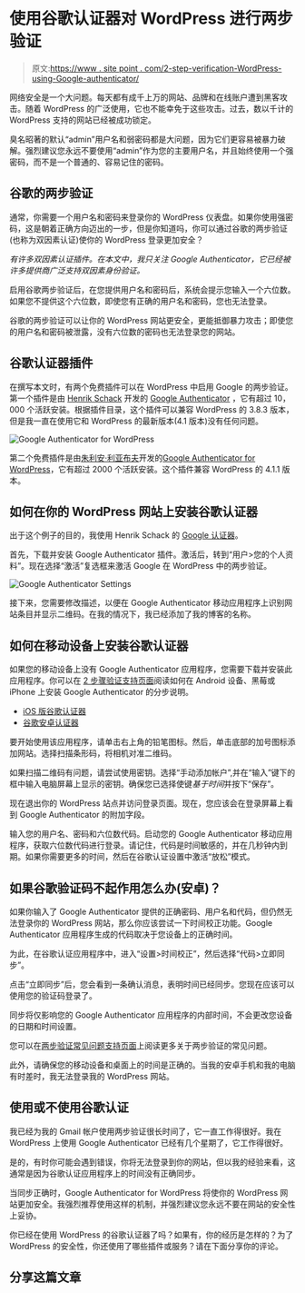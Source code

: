 # 使用谷歌认证器对 WordPress 进行两步验证

> 原文:[https://www . site point . com/2-step-verification-WordPress-using-Google-authenticator/](https://www.sitepoint.com/2-step-verification-wordpress-using-google-authenticator/)

网络安全是一个大问题。每天都有成千上万的网站、品牌和在线账户遭到黑客攻击。随着 WordPress 的广泛使用，它也不能幸免于这些攻击。过去，数以千计的 WordPress 支持的网站已经被成功锁定。

臭名昭著的默认“admin”用户名和弱密码都是大问题，因为它们更容易被暴力破解。强烈建议您永远不要使用“admin”作为您的主要用户名，并且始终使用一个强密码，而不是一个普通的、容易记住的密码。

## 谷歌的两步验证

通常，你需要一个用户名和密码来登录你的 WordPress 仪表盘。如果你使用强密码，这是朝着正确方向迈出的一步，但是你知道吗，你可以通过谷歌的两步验证(也称为双因素认证)使你的 WordPress 登录更加安全？

*有许多双因素认证插件。在本文中，我只关注 Google Authenticator，它已经被许多提供商广泛支持双因素身份验证。*

启用谷歌两步验证后，在您提供用户名和密码后，系统会提示您输入一个六位数。如果您不提供这个六位数，即使您有正确的用户名和密码，您也无法登录。

谷歌的两步验证可以让你的 WordPress 网站更安全，更能抵御暴力攻击；即使您的用户名和密码被泄露，没有六位数的密码也无法登录您的网站。

## 谷歌认证器插件

在撰写本文时，有两个免费插件可以在 WordPress 中启用 Google 的两步验证。第一个插件是由 [Henrik Schack](https://profiles.wordpress.org/henrikschack/) 开发的 [Google Authenticator](https://wordpress.org/plugins/google-authenticator/) ，它有超过 10，000 个活跃安装。根据插件目录，这个插件可以兼容 WordPress 的 3.8.3 版本，但是我一直在使用它和 WordPress 的最新版本(4.1 版本)没有任何问题。

![Google Authenticator for WordPress](../Images/d639b213527e9f6db1d39d1714bb2eac.png)

第二个免费插件是由[朱利安·利亚布夫](https://profiles.wordpress.org/julien731/)开发的[Google Authenticator for WordPress](https://wordpress.org/plugins/wp-google-authenticator/)，它有超过 2000 个活跃安装。这个插件兼容 WordPress 的 4.1.1 版本。

## 如何在你的 WordPress 网站上安装谷歌认证器

出于这个例子的目的，我使用 Henrik Schack 的 [Google 认证器](https://wordpress.org/plugins/google-authenticator/)。

首先，下载并安装 Google Authenticator 插件。激活后，转到“用户>您的个人资料”。现在选择“激活”复选框来激活 Google 在 WordPress 中的两步验证。

![Google Authenticator Settings](../Images/d9e3918136ef30503f8f6d9d35b7eb92.png)

接下来，您需要修改描述，以便在 Google Authenticator 移动应用程序上识别网站条目并显示二维码。在我的情况下，我已经添加了我的博客的名称。

## 如何在移动设备上安装谷歌认证器

如果您的移动设备上没有 Google Authenticator 应用程序，您需要下载并安装此应用程序。你可以在 [2 步骤验证支持页面](https://support.google.com/accounts/answer/1066447?hl=en)阅读如何在 Android 设备、黑莓或 iPhone 上安装 Google Authenticator 的分步说明。

*   [iOS 版谷歌认证器](https://itunes.apple.com/pk/app/google-authenticator/id388497605?mt=8)
*   [谷歌安卓认证器](https://play.google.com/store/apps/details?id=com.google.android.apps.authenticator2&hl=en)

要开始使用该应用程序，请单击右上角的铅笔图标。然后，单击底部的加号图标添加网站。选择扫描条形码，将相机对准二维码。

如果扫描二维码有问题，请尝试使用密钥。选择“手动添加帐户”,并在“输入”键下的框中输入电脑屏幕上显示的密钥。确保您已选择使键*基于时间*并按下“保存”。

现在退出你的 WordPress 站点并访问登录页面。现在，您应该会在登录屏幕上看到 Google Authenticator 的附加字段。

输入您的用户名、密码和六位数代码。启动您的 Google Authenticator 移动应用程序，获取六位数代码进行登录。请记住，代码是时间敏感的，并在几秒钟内到期。如果你需要更多的时间，然后在谷歌认证设置中激活“放松”模式。

## 如果谷歌验证码不起作用怎么办(安卓)？

如果你输入了 Google Authenticator 提供的正确密码、用户名和代码，但仍然无法登录你的 WordPress 网站，那么你应该尝试一下时间校正功能。Google Authenticator 应用程序生成的代码取决于您设备上的正确时间。

为此，在谷歌认证应用程序中，进入“设置>时间校正”，然后选择“代码>立即同步”。

点击“立即同步”后，您会看到一条确认消息，表明时间已经同步。您现在应该可以使用您的验证码登录了。

同步将仅影响您的 Google Authenticator 应用程序的内部时间，不会更改您设备的日期和时间设置。

您可以在[两步验证常见问题支持页面](https://support.google.com/accounts/answer/185834?hl=en)上阅读更多关于两步验证的常见问题。

此外，请确保您的移动设备和桌面上的时间是正确的。当我的安卓手机和我的电脑有时差时，我无法登录我的 WordPress 网站。

## 使用或不使用谷歌认证

我已经为我的 Gmail 帐户使用两步验证很长时间了，它一直工作得很好。我在 WordPress 上使用 Google Authenticator 已经有几个星期了，它工作得很好。

是的，有时你可能会遇到错误，你将无法登录到你的网站，但以我的经验来看，这通常是因为谷歌认证应用程序上的时间没有正确同步。

当同步正确时，Google Authenticator for WordPress 将使你的 WordPress 网站更加安全。我强烈推荐使用这样的机制，并强烈建议您永远不要在网站的安全性上妥协。

你已经在使用 WordPress 的谷歌认证器了吗？如果有，你的经历是怎样的？为了 WordPress 的安全性，你还使用了哪些插件或服务？请在下面分享你的评论。

## 分享这篇文章